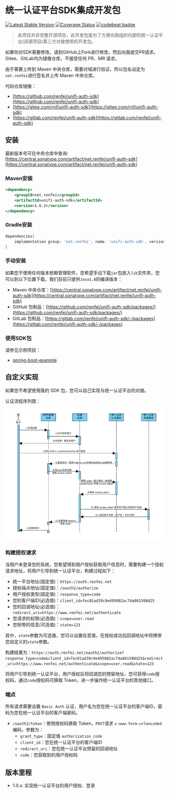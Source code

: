 # 统一认证平台SDK集成开发包

[![Latest Stable Version](https://img.shields.io/maven-central/v/net.renfei/unifi-auth-sdk.svg?label=Maven%20Central)](https://central.sonatype.com/artifact/net.renfei/unifi-auth-sdk)
[![Coverage Status](https://coveralls.io/repos/github/renfei/unifi-auth-sdk/badge.svg?branch=master)](https://coveralls.io/github/renfei/unifi-auth-sdk?branch=master)
[![codebeat badge](https://codebeat.co/badges/96f3b052-b686-4201-b36e-5931caa68462)](https://codebeat.co/projects/github-com-renfei-unifi-auth-sdk-master)

> 此项目并非完整开源项目，此开发包是为了方便向我组织内部的统一认证平台(闭源项目)第三方对接使用的开发包。

如果你对SDK需要修改，请到GitHub上Fork进行修改，然后向我提交PR请求。Gitee、GitLab均为镜像仓库，不接受任何 PR、MR 请求。

由于需要上传到 Maven 中央仓库，需要对域进行验证，所以包名设定为```net.renfei```进行签名并上传 Maven 中央仓库。

代码仓库镜像：

* [https://github.com/renfei/unifi-auth-sdk](https://github.com/renfei/unifi-auth-sdk)
* [https://gitee.com/rnf/unifi-auth-sdk](https://gitee.com/rnf/unifi-auth-sdk)
* [https://gitlab.com/renfei/unifi-auth-sdk](https://gitlab.com/renfei/unifi-auth-sdk)

## 安装

最新版本号可在中央仓库中查询: [https://central.sonatype.com/artifact/net.renfei/unifi-auth-sdk](https://central.sonatype.com/artifact/net.renfei/unifi-auth-sdk)

### Maven安装

```xml
<dependency>
    <groupId>net.renfei</groupId>
    <artifactId>unifi-auth-sdk</artifactId>
    <version>1.6.2</version>
</dependency>
```

### Gradle安装

```gradle
dependencies{
	implementation group: 'net.renfei', name: 'unifi-auth-sdk', version: '1.6.2'
}
```

### 手动安装

如果您不使用任何版本依赖管理软件，您希望手动下载```jar```包放入```lib```文件夹，您可以到以下位置下载，我们目前只提供```Java1.8```的编译版本：

* Maven 中央仓库：[https://central.sonatype.com/artifact/net.renfei/unifi-auth-sdk](https://central.sonatype.com/artifact/net.renfei/unifi-auth-sdk)
* GitHub 包制品：[https://github.com/renfei/unifi-auth-sdk/packages/](https://github.com/renfei/unifi-auth-sdk/packages/)
* GitLab 包制品：[https://gitlab.com/renfei/unifi-auth-sdk/-/packages](https://gitlab.com/renfei/unifi-auth-sdk/-/packages)


### 使用SDK包

请参见示例项目：

* [spring-boot-example](example/spring-boot-example)

## 自定义实现

如果您不希望使用我的 SDK 包，您可以自己实现与统一认证平台的对接。

认证流程序列图：

![认证流程序列图](lib/assets/certification-process-sequence-diagram.png)

### 构建授权请求

当用户未登录您的系统，您希望得到用户授权获取用户信息时，需要构建一个授权请求地址，将用户引导到统一认证平台，构建过程如下：

* 统一平台地址(固定值)：```https://auth.renfei.net```
* 授权端点地址(固定值)：```/oauth2/authorize```
* 用户授权类型(固定值)：```response_type=code```
* 您的客户端ID(必选值)：```client_id=fec01ad39c9e495082ac74a861588d25```
* 您的回调地址(必选值)：```redirect_uri=https://www.renfei.net/authenticate```
* 您请求的权限(必选值)：```scope=user.read```
* 您附带的信息(可选值)：```state=123```

其中，```state```参数为可选值，您可以设置任意值，在授权成功后回调地址中将携带您自定义的```state```参数。

构建结果为：```https://auth.renfei.net/oauth2/authorize?response_type=code&client_id=fec01ad39c9e495082ac74a861588d25&redirect_uri=https://www.renfei.net/authenticate&scope=user.read&state=123```

将用户引导到统一认证平台，用户授权后将回调您的预留地址，您可获得```code```授权码，通过```code```授权码可换取 Token，进一步操作统一认证平台的其他接口。

### 端点

所有请求需要设置 ```Basic Auth``` 认证，用户名为您在统一认证平台的客户端ID，密码为您在统一认证平台的客户端密码。

* ```/oauth2/token```：使用授权码换取 Token，```POST```请求 ```x-www-form-urlencoded``` 编码，参数为：
  * ```grant_type```：固定值 ```authorization_code```
  * ```client_id```：您在统一认证平台的客户端ID
  * ```redirect_uri```：您在统一认证平台预留的回调地址
  * ```code```：您获取到的用户授权码

## 版本里程

* 1.0.x: 实现统一认证平台的用户授权、登录
